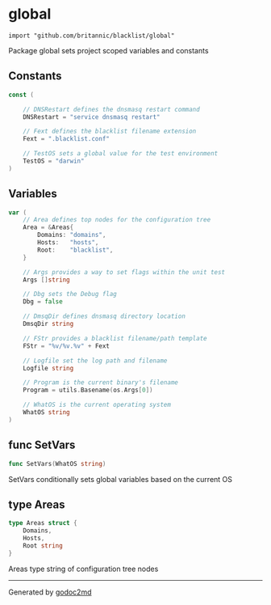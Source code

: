 
# global
    import "github.com/britannic/blacklist/global"

Package global sets project scoped variables and constants




## Constants
``` go
const (

    // DNSRestart defines the dnsmasq restart command
    DNSRestart = "service dnsmasq restart"

    // Fext defines the blacklist filename extension
    Fext = ".blacklist.conf"

    // TestOS sets a global value for the test environment
    TestOS = "darwin"
)
```

## Variables
``` go
var (
    // Area defines top nodes for the configuration tree
    Area = &Areas{
        Domains: "domains",
        Hosts:   "hosts",
        Root:    "blacklist",
    }

    // Args provides a way to set flags within the unit test
    Args []string

    // Dbg sets the Debug flag
    Dbg = false

    // DmsqDir defines dnsmasq directory location
    DmsqDir string

    // FStr provides a blacklist filename/path template
    FStr = "%v/%v.%v" + Fext

    // Logfile set the log path and filename
    Logfile string

    // Program is the current binary's filename
    Program = utils.Basename(os.Args[0])

    // WhatOS is the current operating system
    WhatOS string
)
```

## func SetVars
``` go
func SetVars(WhatOS string)
```
SetVars conditionally sets global variables based on the current OS



## type Areas
``` go
type Areas struct {
    Domains,
    Hosts,
    Root string
}
```
Areas type string of configuration tree nodes

















- - -
Generated by [godoc2md](http://godoc.org/github.com/davecheney/godoc2md)